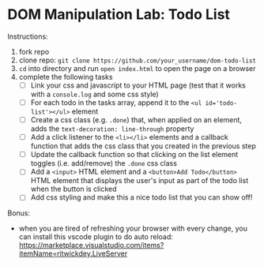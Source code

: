 # DOM Manipulation Lab: Todo List

Instructions:
1. fork repo
2. clone repo: `git clone https://github.com/your_username/dom-todo-list`
3. `cd` into directory and run `open index.html` to open the page on a browser
4. complete the following tasks
	- [ ] Link your css and javascript to your HTML page (test that it works with a `console.log` and some css style)
	- [ ] For each todo in the tasks array, append it to the `<ul id='todo-list'></ul>` element
 	- [ ] Create a css class (e.g. `.done`) that, when applied on an element, adds the `text-decoration: line-through` property
 	- [ ] Add a click listener to the `<li></li>` elements and a callback function that adds the css class that you created in the previous step
 	- [ ] Update the callback function so that clicking on the list element toggles (i.e. add/remove) the `.done` css class
 	- [ ] Add a `<input>` HTML element and a `<button>Add Todo</button>` HTML element that displays the user's input as part of the todo list when the button is clicked
 	- [ ] Add css styling and make this a nice todo list that you can show off!

Bonus:
- when you are tired of refreshing your browser with every change, you can install this vscode plugin to do auto reload: https://marketplace.visualstudio.com/items?itemName=ritwickdey.LiveServer
